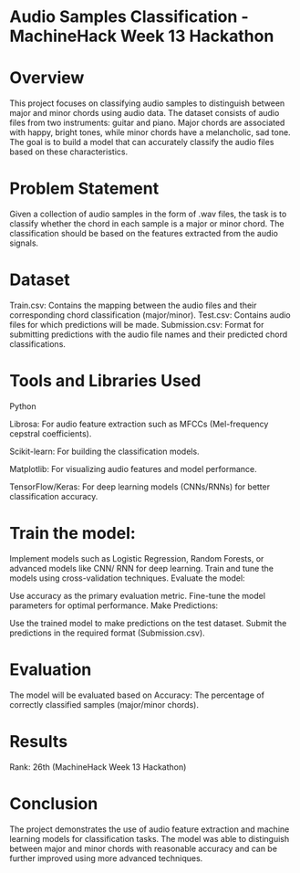 
# Audio Samples Classification - MachineHack Week 13 Hackathon
# Overview
This project focuses on classifying audio samples to distinguish between major and minor chords using audio data. The dataset consists of audio files from two instruments: guitar and piano. Major chords are associated with happy, bright tones, while minor chords have a melancholic, sad tone. The goal is to build a model that can accurately classify the audio files based on these characteristics.

# Problem Statement
Given a collection of audio samples in the form of .wav files, the task is to classify whether the chord in each sample is a major or minor chord. The classification should be based on the features extracted from the audio signals.

# Dataset
Train.csv: Contains the mapping between the audio files and their corresponding chord classification (major/minor).
Test.csv: Contains audio files for which predictions will be made.
Submission.csv: Format for submitting predictions with the audio file names and their predicted chord classifications.
# Tools and Libraries Used
Python

Librosa: For audio feature extraction such as MFCCs (Mel-frequency cepstral coefficients).

Scikit-learn: For building the classification models.

Matplotlib: For visualizing audio features and model performance.

TensorFlow/Keras: For deep learning models (CNNs/RNNs) for better classification accuracy.

# Train the model:

Implement models such as Logistic Regression, Random Forests, or advanced models like CNN/ RNN for deep learning.
Train and tune the models using cross-validation techniques.
Evaluate the model:

Use accuracy as the primary evaluation metric.
Fine-tune the model parameters for optimal performance.
Make Predictions:

Use the trained model to make predictions on the test dataset.
Submit the predictions in the required format (Submission.csv).
# Evaluation
The model will be evaluated based on Accuracy: The percentage of correctly classified samples (major/minor chords).
# Results
Rank: 26th (MachineHack Week 13 Hackathon)
# Conclusion
The project demonstrates the use of audio feature extraction and machine learning models for classification tasks. The model was able to distinguish between major and minor chords with reasonable accuracy and can be further improved using more advanced techniques.
